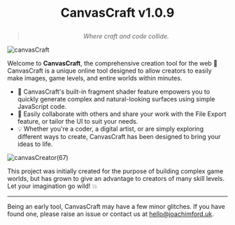 # <p align="center">**CanvasCraft v1.0.9**</p>
> *<p align="center" >Where craft and code collide.</p>*

![canvasCraft](https://github.com/canvas-craft/canvas-craft.github.io/assets/169457495/a82f4be2-35d8-40a0-9fee-6d0a9f2d32fc)

Welcome to **CanvasCraft**, the comprehensive creation tool for the web 🚀\
CanvasCraft is a unique online tool designed to allow creators to easily make images, game levels, and entire worlds within minutes.

- 🧩️ CanvasCraft's built-in fragment shader feature empowers you to quickly generate complex and natural-looking surfaces using simple JavaScript code.
- 📱 Easily collaborate with others and share your work with the File Export feature, or tailor the UI to suit your needs.
- 💡 Whether you're a coder, a digital artist, or are simply exploring different ways to create, CanvasCraft has been designed to bring your ideas to life.

![canvasCreator(67)](https://github.com/canvas-craft/canvas-craft.github.io/assets/169457495/ef0af014-a4b5-480a-9d9f-7d820e63e5c2)

This project was initially created for the purpose of building complex game worlds, but has grown to give an advantage to creators of many skill levels. Let your imagination go wild! 💥

***

Being an early tool, CanvasCraft may  have a few minor glitches. If you have found one, please raise an issue or contact us at [hello@joachimford.uk](mailto:hello@joachimford.uk).
